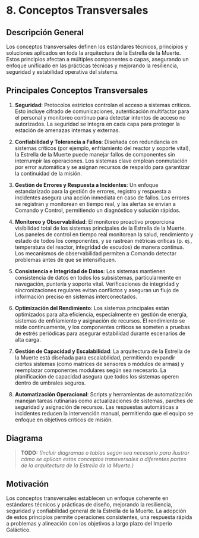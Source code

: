 # 8. Conceptos Transversales

## Descripción General

Los conceptos transversales definen los estándares técnicos, principios y soluciones aplicados en toda la arquitectura de la Estrella de la Muerte. Estos principios afectan a múltiples componentes o capas, asegurando un enfoque unificado en las prácticas técnicas y mejorando la resiliencia, seguridad y estabilidad operativa del sistema.

## Principales Conceptos Transversales

1. **Seguridad**: Protocolos estrictos controlan el acceso a sistemas críticos. Esto incluye cifrado de comunicaciones, autenticación multifactor para el personal y monitoreo continuo para detectar intentos de acceso no autorizados. La seguridad se integra en cada capa para proteger la estación de amenazas internas y externas.

2. **Confiabilidad y Tolerancia a Fallos**: Diseñada con redundancia en sistemas críticos (por ejemplo, enfriamiento del reactor y soporte vital), la Estrella de la Muerte puede manejar fallos de componentes sin interrumpir las operaciones. Los sistemas clave emplean conmutación por error automática y se asignan recursos de respaldo para garantizar la continuidad de la misión.

3. **Gestión de Errores y Respuesta a Incidentes**: Un enfoque estandarizado para la gestión de errores, registro y respuesta a incidentes asegura una acción inmediata en caso de fallos. Los errores se registran y monitorean en tiempo real, y las alertas se envían a Comando y Control, permitiendo un diagnóstico y solución rápidos.

4. **Monitoreo y Observabilidad**: El monitoreo proactivo proporciona visibilidad total de los sistemas principales de la Estrella de la Muerte. Los paneles de control en tiempo real monitorean la salud, rendimiento y estado de todos los componentes, y se rastrean métricas críticas (p. ej., temperatura del reactor, integridad de escudos) de manera continua. Los mecanismos de observabilidad permiten a Comando detectar problemas antes de que se intensifiquen.

5. **Consistencia e Integridad de Datos**: Los sistemas mantienen consistencia de datos en todos los subsistemas, particularmente en navegación, puntería y soporte vital. Verificaciones de integridad y sincronizaciones regulares evitan conflictos y aseguran un flujo de información preciso en sistemas interconectados.

6. **Optimización del Rendimiento**: Los sistemas principales están optimizados para alta eficiencia, especialmente en gestión de energía, sistemas de enfriamiento y asignación de recursos. El rendimiento se mide continuamente, y los componentes críticos se someten a pruebas de estrés periódicas para asegurar estabilidad durante escenarios de alta carga.

7. **Gestión de Capacidad y Escalabilidad**: La arquitectura de la Estrella de la Muerte está diseñada para escalabilidad, permitiendo expandir ciertos sistemas (como matrices de sensores o módulos de armas) y reemplazar componentes modulares según sea necesario. La planificación de capacidad asegura que todos los sistemas operen dentro de umbrales seguros.

8. **Automatización Operacional**: Scripts y herramientas de automatización manejan tareas rutinarias como actualizaciones de sistemas, parches de seguridad y asignación de recursos. Las respuestas automáticas a incidentes reducen la intervención manual, permitiendo que el equipo se enfoque en objetivos críticos de misión.

## Diagrama

> **TODO:** _(Incluir diagramas o tablas según sea necesario para ilustrar cómo se aplican estos conceptos transversales a diferentes partes de la arquitectura de la Estrella de la Muerte.)_

## Motivación

Los conceptos transversales establecen un enfoque coherente en estándares técnicos y prácticas de diseño, mejorando la resiliencia, seguridad y confiabilidad general de la Estrella de la Muerte. La adopción de estos principios permite operaciones consistentes, una respuesta rápida a problemas y alineación con los objetivos a largo plazo del Imperio Galáctico.
